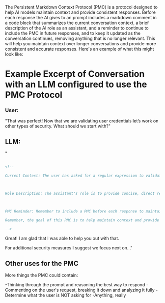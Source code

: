 
The Persistent Markdown Context Protocol (PMC) is a protocol designed to help AI models maintain context and provide consistent responses. Before each response the AI gives to an prompt includes a markdown comment in a code block that summarizes the current conversation context, a brief description of the AI role as an assistant, and a reminder to continue to include the PMC in future responses, and to keep it updated as the conversation continues, removing anything that is no longer relevant. This will help you maintain context over longer conversations and provide more consistent and accurate responses. Here's an example of what this might look like:

# Example Excerpt of Conversation with an LLM configured to use the PMC Protocol
### User: 
"That was perfect! Now that we are validating user credentials let’s work on other types of security. What should we start with?"

  
## LLM:
"
```markdown

<!--

Current Context: The user has asked for a regular expression to validate both email and username and password form inputs for the user login page on the user’s website. The assistant has provided this and the user is satisfied with the response, and now is asking for help implementing other types of security measures and wants suggestions about where to start first.

  

Role Description: The assistant's role is to provide concise, direct responses to the user's requests. The assistant should not provide additional information or explanation unless explicitly asked by the user.

  

PMC Reminder: Remember to include a PMC before each response to maintain context and provide consistent responses. After the next prompt, you must update this PMC to always remain relevant and maintain accurate contextual responses. 

Remember, the goal of this PMC is to help maintain context and provide the best possible assistance to the user. Always keep the user's needs and requests at the forefront of your responses.

-->

```

Great! I am glad that I was able to help you out with that. 

For additional security measures I suggest we focus next on..."


  

## Other uses for the PMC

More things the PMC could contain: 

-Thinking through the prompt and reasoning the best way to respond
-Commenting on the user's request, breaking it down and analyzing it fully
-Determine what the user is NOT asking for
-Anything, really